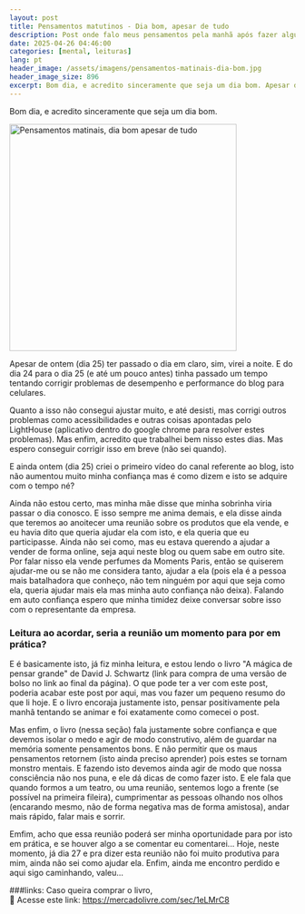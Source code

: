 ```yaml
---
layout: post
title: Pensamentos matutinos - Dia bom, apesar de tudo
description: Post onde falo meus pensamentos pela manhã após fazer algumas tarefas.
date: 2025-04-26 04:46:00
categories: [mental, leituras]
lang: pt
header_image: /assets/imagens/pensamentos-matinais-dia-bom.jpg
header_image_size: 896
excerpt: Bom dia, e acredito sinceramente que seja um dia bom. Apesar de ontem (dia 25) ter passado o dia ...
---
```


Bom dia, e acredito sinceramente que seja um dia bom.

<img alt="Pensamentos matinais, dia bom apesar de tudo" src="{{ '/assets/imagens/pensamentos-matinais-dia-bom.jpg' | relative_url }}" width="400" height="400">

Apesar de ontem (dia 25) ter passado o dia em claro, sim, virei a noite. E do dia 24 para o dia 25 (e até um pouco antes) tinha passado um tempo tentando corrigir problemas de desempenho e performance do blog para celulares.

Quanto a isso não consegui ajustar muito, e até desisti, mas corrigi outros problemas como acessibilidades e outras coisas apontadas pelo LightHouse (aplicativo dentro do google chrome para resolver estes problemas). Mas enfim, acredito que trabalhei bem nisso estes dias. Mas espero conseguir corrigir isso em breve (não sei quando).

E ainda ontem (dia 25) criei o primeiro vídeo do canal referente ao blog, isto não aumentou muito minha confiança mas é como dizem e isto se adquire com o tempo né?

Ainda não estou certo, mas minha mãe disse que minha sobrinha viria passar o dia conosco. E isso sempre me anima demais, e ela disse ainda que teremos ao anoitecer uma reunião sobre os produtos que ela vende, e eu havia dito que queria ajudar ela com isto, e ela queria que eu participasse. Ainda não sei como, mas eu estava querendo a ajudar a vender de forma online, seja aqui neste blog ou quem sabe em outro site. Por falar nisso ela vende perfumes da Moments Paris, então se quiserem ajudar-me ou se não me considera tanto, ajudar a ela (pois ela é a pessoa mais batalhadora que conheço, não tem ninguém por aqui que seja como ela, queria ajudar mais ela mas minha auto confiança não deixa). Falando em auto confiança espero que minha timidez deixe conversar sobre isso com o representante da empresa.

### Leitura ao acordar, seria a reunião um momento para por em prática?

E é basicamente isto, já fiz minha leitura, e estou lendo o livro "A mágica de pensar grande" de David J. Schwartz (link para compra de uma versão de bolso no link ao final da página). O que pode ter a ver com este post, poderia acabar este post por aqui, mas vou fazer um pequeno resumo do que li hoje. E o livro encoraja justamente isto, pensar positivamente pela manhã tentando se animar e foi exatamente como comecei o post.

Mas enfim, o livro (nessa seção) fala justamente sobre confiança e que devemos isolar o medo e agir de modo construtivo, além de guardar na memória somente pensamentos bons. E não permitir que os maus pensamentos retornem (isto ainda preciso aprender) pois estes se tornam monstro mentais. E fazendo isto devemos ainda agir de modo que nossa consciência não nos puna, e ele dá dicas de como fazer isto. E ele fala que quando formos a um teatro, ou uma reunião, sentemos logo a frente (se possível na primeira fileira), cumprimentar as pessoas olhando nos olhos (encarando mesmo, não de forma negativa mas de forma amistosa), andar mais rápido, falar mais e sorrir.

Emfim, acho que essa reunião poderá ser minha oportunidade para por isto em prática, e se houver algo a se comentar eu comentarei... Hoje, neste momento, já dia 27 e pra dizer esta reunião não foi muito produtiva para mim, ainda não sei como ajudar ela. Enfim, ainda me encontro perdido e aqui sigo caminhando, valeu... 


###links:
Caso queira comprar o livro,  
🔗 Acesse este link:
https://mercadolivre.com/sec/1eLMrC8
